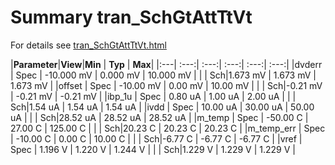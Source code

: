 # Summary tran_SchGtAttTtVt

For details see <a href='tran_SchGtAttTtVt.html'>tran_SchGtAttTtVt.html</a>


|**Parameter**|**View**|**Min** | **Typ** | **Max**|
|:---| :---:| :---:| :---:| :---:| :---:|
|dvderr | Spec | -10.000 mV | 0.000 mV | 10.000 mV |
| | Sch|1.673 mV | 1.673 mV | 1.673 mV |
|offset | Spec | -10.00 mV | 0.00 mV | 10.00 mV |
| | Sch|-0.21 mV | -0.21 mV | -0.21 mV |
|ibp\_1u | Spec | 0.80 uA | 1.00 uA | 2.00 uA |
| | Sch|1.54 uA | 1.54 uA | 1.54 uA |
|ivdd | Spec | 10.00 uA | 30.00 uA | 50.00 uA |
| | Sch|28.52 uA | 28.52 uA | 28.52 uA |
|m\_temp | Spec | -50.00 C | 27.00 C | 125.00 C |
| | Sch|20.23 C | 20.23 C | 20.23 C |
|m\_temp\_err | Spec | -10.00 C | 0.00 C | 10.00 C |
| | Sch|-6.77 C | -6.77 C | -6.77 C |
|vref | Spec | 1.196 V | 1.220 V | 1.244 V |
| | Sch|1.229 V | 1.229 V | 1.229 V |
